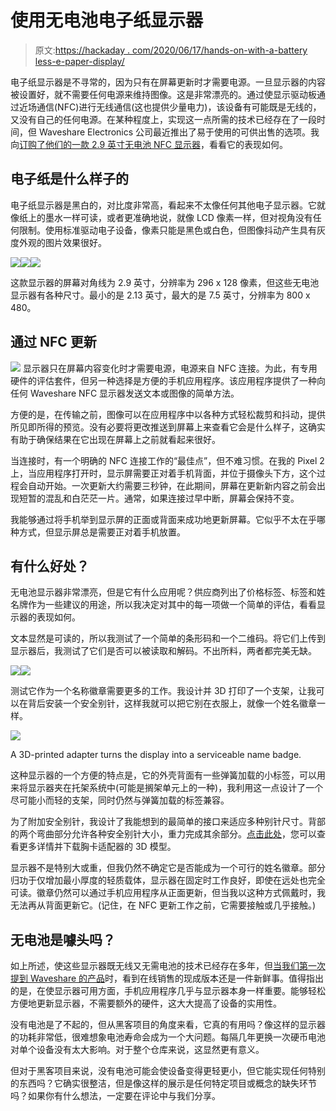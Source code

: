 # 使用无电池电子纸显示器

> 原文:[https://hackaday . com/2020/06/17/hands-on-with-a-battery less-e-paper-display/](https://hackaday.com/2020/06/17/hands-on-with-a-batteryless-e-paper-display/)

电子纸显示器是不寻常的，因为只有在屏幕更新时才需要电源。一旦显示器的内容被设置好，就不需要任何电源来维持图像。这是非常漂亮的。通过使显示驱动板通过近场通信(NFC)进行无线通信(这也提供少量电力)，该设备有可能既是无线的，又没有自己的任何电源。在某种程度上，实现这一点所需的技术已经存在了一段时间，但 Waveshare Electronics 公司最近推出了易于使用的可供出售的选项。我向[订购了他们的一款 2.9 英寸无电池 NFC 显示器](https://www.waveshare.com/product/2.9inch-nfc-powered-e-paper.htm)，看看它的表现如何。

## 电子纸是什么样子的

电子纸显示器是黑白的，对比度非常高，看起来不太像任何其他电子显示器。它就像纸上的墨水一样可读，或者更准确地说，就像 LCD 像素一样，但对视角没有任何限制。使用标准驱动电子设备，像素只能是黑色或白色，但图像抖动产生具有灰度外观的图片效果很好。

[![](../Images/1885af3818f93b9e7908dfec2a611fd6.png)](https://hackaday.com/2020/06/17/hands-on-with-a-batteryless-e-paper-display/img_20200526_005906/)[![](../Images/76f3b5cc44b835245e6ee99edafc7204.png)](https://hackaday.com/2020/06/17/hands-on-with-a-batteryless-e-paper-display/nfc-example-1/)[![](../Images/dbd9b8d3181195e80a79275c446f1441.png)](https://hackaday.com/2020/06/17/hands-on-with-a-batteryless-e-paper-display/nfc-example-2/)

这款显示器的屏幕对角线为 2.9 英寸，分辨率为 296 x 128 像素，但这些无电池显示器有各种尺寸。最小的是 2.13 英寸，最大的是 7.5 英寸，分辨率为 800 x 480。

## 通过 NFC 更新

[![](../Images/fbec7a3d908c441f6ca099381dd1d72f.png)](https://hackaday.com/wp-content/uploads/2020/06/Waveshare-NFC-app-screenshot.png) 显示器只在屏幕内容变化时才需要电源，电源来自 NFC 连接。为此，有专用硬件的评估套件，但另一种选择是方便的手机应用程序。该应用程序提供了一种向任何 Waveshare NFC 显示器发送文本或图像的简单方法。

方便的是，在传输之前，图像可以在应用程序中以各种方式轻松裁剪和抖动，提供所见即所得的预览。没有必要将更改推送到屏幕上来查看它会是什么样子，这确实有助于确保结果在它出现在屏幕上之前就看起来很好。

当连接时，有一个明确的 NFC 连接工作的“最佳点”，但不难习惯。在我的 Pixel 2 上，当应用程序打开时，显示屏需要正对着手机背面，并位于摄像头下方，这个过程会自动开始。一次更新大约需要三秒钟，在此期间，屏幕在更新新内容之前会出现短暂的混乱和白茫茫一片。通常，如果连接过早中断，屏幕会保持不变。

我能够通过将手机举到显示屏的正面或背面来成功地更新屏幕。它似乎不太在乎哪种方式，但显示屏总是需要正对着手机放置。

## 有什么好处？

无电池显示器非常漂亮，但是它有什么应用呢？供应商列出了价格标签、标签和姓名牌作为一些建议的用途，所以我决定对其中的每一项做一个简单的评估，看看显示器的表现如何。

文本显然是可读的，所以我测试了一个简单的条形码和一个二维码。将它们上传到显示器后，我测试了它们是否可以被读取和解码。不出所料，两者都完美无缺。

[![](../Images/1bbc2577390fdeec1e153f2d908f86b5.png)](https://hackaday.com/2020/06/17/hands-on-with-a-batteryless-e-paper-display/img_20200521_124815/)[![](../Images/31331242f953b48f6a5dcf77ad998e18.png)](https://hackaday.com/2020/06/17/hands-on-with-a-batteryless-e-paper-display/numbers-2/)

测试它作为一个名称徽章需要更多的工作。我设计并 3D 打印了一个支架，让我可以在背后安装一个安全别针，这样我就可以把它别在衣服上，就像一个姓名徽章一样。

![](../Images/78829d53923c4fd7e360ff32431c109f.png)

A 3D-printed adapter turns the display into a serviceable name badge.

这种显示器的一个方便的特点是，它的外壳背面有一些弹簧加载的小标签，可以用来将显示器夹在托架系统中(可能是搁架单元上的一种)，我利用这一点设计了一个尽可能小而轻的支架，同时仍然与弹簧加载的标签兼容。

为了附加安全别针，我设计了我能想到的最简单的接口来适应多种别针尺寸。背部的两个弯曲部分允许各种安全别针大小，重力完成其余部分。[点击此处](https://github.com/DPHAD/NFC-e-paper-display)，您可以查看更多详情并下载胸卡适配器的 3D 模型。

显示器不是特别大或重，但我仍然不确定它是否能成为一个可行的姓名徽章。部分归功于仅增加最小厚度的轻质载体，显示器在固定时工作良好，即使在远处也完全可读。徽章仍然可以通过手机应用程序从正面更新，但当我以这种方式佩戴时，我无法再从背面更新它。(记住，在 NFC 更新工作之前，它需要接触或几乎接触。)

## 无电池是噱头吗？

如上所述，使这些显示器既无线又无需电池的技术已经存在多年，但[当我们第一次提到 Waveshare 的产品](https://hackaday.com/2020/03/22/new-part-day-battery-less-nfc-e-paper-display/)时，看到在线销售的现成版本还是一件新鲜事。值得指出的是，在使显示器可用方面，手机应用程序几乎与显示器本身一样重要。能够轻松方便地更新显示器，不需要额外的硬件，这大大提高了设备的实用性。

没有电池是了不起的，但从黑客项目的角度来看，它真的有用吗？像这样的显示器的功耗非常低，很难想象电池寿命会成为一个大问题。每隔几年更换一次硬币电池对单个设备没有太大影响。对于整个仓库来说，这显然更有意义。

但对于黑客项目来说，没有电池可能会使设备变得更轻更小，但它能实现任何特别的东西吗？它确实很整洁，但是像这样的展示是任何特定项目或概念的缺失环节吗？如果你有什么想法，一定要在评论中与我们分享。